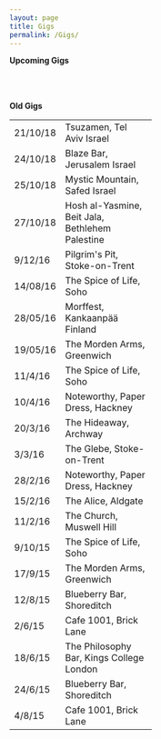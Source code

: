 ```yaml
---
layout: page
title: Gigs
permalink: /Gigs/
---
```



**Upcoming Gigs**

<!-- These tables have no borders. -->
<!-- The table is written one row at a time. -->
<!-- I have specified the column widths s.t. both tables line up. -->
<table style="width:100%">
  <col width="80">
  <col width="160">


</table>


<br>
<!-- line break -->

**Old Gigs**

<table style="width:100%">
  <col width="80">
  <col width="160">

  <tr>
    <td>21/10/18</td>
    <td>Tsuzamen, Tel Aviv Israel</td>
  </tr>

  <tr>
    <td>24/10/18</td>
    <td>Blaze Bar, Jerusalem Israel</td>
  </tr>

  <tr>
    <td>25/10/18</td>
    <td>Mystic Mountain, Safed Israel</td>
  </tr>

  <tr>
    <td>27/10/18</td>
    <td>Hosh al-Yasmine, Beit Jala, Bethlehem Palestine</td>
  </tr>

  <tr>
    <td>9/12/16</td>
    <td>Pilgrim's Pit, Stoke-on-Trent</td>
  </tr>

  <tr>
    <td>14/08/16</td>
    <td>The Spice of Life, Soho</td>
  </tr>

  <tr>
    <td>28/05/16</td>
    <td>Morffest, Kankaanpää Finland</td>
  </tr>

  <tr>
    <td>19/05/16</td>
    <td>The Morden Arms, Greenwich</td>
  </tr>

  <tr>
    <td>11/4/16</td>
    <td>The Spice of Life, Soho</td>
  </tr>

  <tr>
    <td>10/4/16</td>
    <td>Noteworthy, Paper Dress, Hackney</td>
  </tr>

  <tr>
    <td>20/3/16</td>
    <td>The Hideaway, Archway</td>
  </tr>

  <tr>
    <td>3/3/16</td>
    <td>The Glebe, Stoke-on-Trent</td>
  </tr>

  <tr>
    <td>28/2/16</td>
    <td>Noteworthy, Paper Dress, Hackney </td>
  </tr>

  <tr>
    <td>15/2/16</td>
    <td>The Alice, Aldgate</td>
  </tr>

  <tr>
    <td>11/2/16</td>
    <td>The Church, Muswell Hill</td>
  </tr>

  <tr>
    <td>9/10/15</td>
    <td>The Spice of Life, Soho</td>
  </tr>

  <tr>
    <td>17/9/15</td>
    <td>The Morden Arms, Greenwich</td>
  </tr>

  <tr>
    <td>12/8/15</td>
    <td>Blueberry Bar, Shoreditch</td>
  </tr>

  <tr>
    <td>2/6/15</td>
    <td>Cafe 1001, Brick Lane</td>
  </tr>

  <tr>
    <td>18/6/15</td>
    <td>The Philosophy Bar, Kings College London</td>
  </tr>

  <tr>
    <td>24/6/15</td>
    <td>Blueberry Bar, Shoreditch</td>
  </tr>

  <tr>
    <td>4/8/15</td>
    <td>Cafe 1001, Brick Lane</td>
  </tr>
</table>
